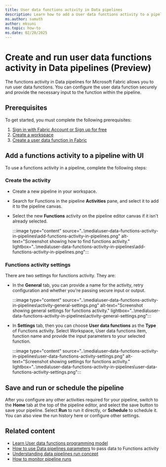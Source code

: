 ```yaml
---
title: User data functions activity in Data pipelines
description: Learn how to add a User data functions activity to a pipeline and run it in Fabric.
ms.author: sumuth
author: mksuni
ms.topic: how-to
ms.date: 02/20/2025
---
```


# Create and run user data functions activity in Data pipelines (Preview)

The functions activity in Data pipelines for Microsoft Fabric allows you to run user data functions. You can configure the user data function securely and provide the necessary input to the function within the pipeline. 

## Prerequisites

To get started, you must complete the following prerequisites:

1. [Sign in with Fabric Account or Sign up for free](../../get-started/fabric-trial.md)
2. [Create a workspace](../../get-started/create-workspaces.md)
3. [Create a user data function in Fabric](./create-user-data-functions-portal.md)

## Add a functions activity to a pipeline with UI

To use a functions activity in a pipeline, complete the following steps:

### Create the activity

- Create a new pipeline in your workspace.
- Search for Functions in the pipeline **Activities** pane, and select it to add it to the pipeline canvas.
- Select the new **Functions** activity on the pipeline editor canvas if it isn't already selected.

   :::image type="content" source="..\media\user-data-functions-activity-in-pipelines\add-functions-activity-in-pipelines.png" alt-text="Screenshot showing how to find functions activity." lightbox="..\media\user-data-functions-activity-in-pipelines\add-functions-activity-in-pipelines.png":::

### Functions activity settings
There are two settings for functions activity. They are:
- In the **General** tab, you can provide a name for the activity, retry configuration and whether you're passing secure input or output.

   :::image type="content" source="..\media\user-data-functions-activity-in-pipelines\activity-general-settings.png" alt-text="Screenshot showing general settings for functions activity." lightbox="..\media\user-data-functions-activity-in-pipelines\activity-general-settings.png":::


- In **Settings** tab, then you can choose **User data functions** as the **Type** of Functions activity. Select Workspace, User data functions item, function name and provide the input parameters to your selected function.

   :::image type="content" source="..\media\user-data-functions-activity-in-pipelines\user-data-functions-activity-settings.png" alt-text="Screenshot showing settings for functions activity." lightbox="..\media\user-data-functions-activity-in-pipelines\user-data-functions-activity-settings.png":::

## Save and run or schedule the pipeline

After you configure any other activities required for your pipeline, switch to the **Home** tab at the top of the pipeline editor, and select the save button to save your pipeline. Select **Run** to run it directly, or **Schedule** to schedule it. You can also view the run history here or configure other settings.

## Related content
- [Learn User data functions programming model](./python-programming-model.md)
- [How to use Data pipelines parameters](../../data-factory/parameters.md) to pass data to Functions activity 
- [Understanding data pipelines run concept](../../data-factory/pipeline-runs.md)
- [How to monitor pipeline runs](../../data-factory/monitor-pipeline-runs.md)
